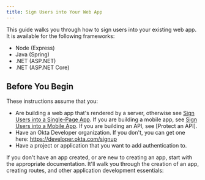 ```yaml
---
title: Sign Users into Your Web App
---
```


This guide walks you through how to sign users into your existing web app. It is available for the following frameworks:

* Node (Express)
* Java (Spring)
* .NET (ASP.NET)
* .NET (ASP.NET Core)

## Before You Begin
These instructions assume that you: 

* Are building a web app that's rendered by a server, otherwise see [Sign Users into a Single-Page App](sign-into-spa). If you are building a mobile app, see [Sign Users into a Mobile App](sign-into-mobile-app). If you are building an API, see [Protect an API].
* Have an Okta Developer organization. If you don't, you can get one here: <https://developer.okta.com/signup>
* Have a project or application that you want to add authentication to.

If you don't have an app created, or are new to creating an app, start with the appropriate documentation. It'll walk you through the creation of an app, creating routes, and other application development essentials:

<StackSelector snippet="create-app"/>

<NextSectionLink/>